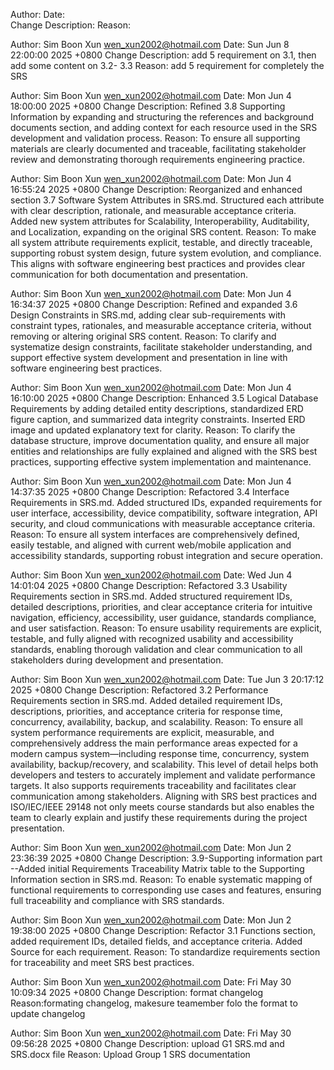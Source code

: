 <!-- dont change the format  -->
Author:
Date:   
Change Description: 
Reason: 

Author: Sim Boon Xun <wen_xun2002@hotmail.com>
Date:    Sun Jun 8 22:00:00 2025 +0800
Change Description: add 5 requirement on 3.1, then add some content on 3.2- 3.3
Reason: add 5 requirement for completely the SRS

Author: Sim Boon Xun <wen_xun2002@hotmail.com>
Date:   Mon Jun 4 18:00:00 2025 +0800
Change Description: Refined 3.8 Supporting Information by expanding and structuring the references and background documents section, and adding context for each resource used in the SRS development and validation process.
Reason: To ensure all supporting materials are clearly documented and traceable, facilitating stakeholder review and demonstrating thorough requirements engineering practice.

Author: Sim Boon Xun <wen_xun2002@hotmail.com>
Date:   Mon Jun 4 16:55:24 2025 +0800
Change Description: Reorganized and enhanced section 3.7 Software System Attributes in SRS.md. Structured each attribute with clear description, rationale, and measurable acceptance criteria. Added new system attributes for Scalability, Interoperability, Auditability, and Localization, expanding on the original SRS content.
Reason: To make all system attribute requirements explicit, testable, and directly traceable, supporting robust system design, future system evolution, and compliance. This aligns with software engineering best practices and provides clear communication for both documentation and presentation.

Author: Sim Boon Xun <wen_xun2002@hotmail.com>
Date:   Mon Jun 4 16:34:37 2025 +0800
Change Description: Refined and expanded 3.6 Design Constraints in SRS.md, adding clear sub-requirements with constraint types, rationales, and measurable acceptance criteria, without removing or altering original SRS content.
Reason: To clarify and systematize design constraints, facilitate stakeholder understanding, and support effective system development and presentation in line with software engineering best practices.

Author: Sim Boon Xun <wen_xun2002@hotmail.com>
Date: Mon Jun 4 16:10:00 2025 +0800
Change Description: Enhanced 3.5 Logical Database Requirements by adding detailed entity descriptions, standardized ERD figure caption, and summarized data integrity constraints. Inserted ERD image and updated explanatory text for clarity.
Reason: To clarify the database structure, improve documentation quality, and ensure all major entities and relationships are fully explained and aligned with the SRS best practices, supporting effective system implementation and maintenance.

Author: Sim Boon Xun <wen_xun2002@hotmail.com>
Date:   Mon Jun 4 14:37:35 2025 +0800
Change Description: Refactored 3.4 Interface Requirements in SRS.md. Added structured IDs, expanded requirements for user interface, accessibility, device compatibility, software integration, API security, and cloud communications with measurable acceptance criteria.
Reason: To ensure all system interfaces are comprehensively defined, easily testable, and aligned with current web/mobile application and accessibility standards, supporting robust integration and secure operation.

Author: Sim Boon Xun <wen_xun2002@hotmail.com>
Date:   Wed Jun 4 14:01:04 2025 +0800
Change Description: Refactored 3.3 Usability Requirements section in SRS.md. Added structured requirement IDs, detailed descriptions, priorities, and clear acceptance criteria for intuitive navigation, efficiency, accessibility, user guidance, standards compliance, and user satisfaction.
Reason: To ensure usability requirements are explicit, testable, and fully aligned with recognized usability and accessibility standards, enabling thorough validation and clear communication to all stakeholders during development and presentation.

Author: Sim Boon Xun <wen_xun2002@hotmail.com>
Date:   Tue Jun 3 20:17:12 2025 +0800
Change Description: Refactored 3.2 Performance Requirements section in SRS.md. Added detailed requirement IDs, descriptions, priorities, and acceptance criteria for response time, concurrency, availability, backup, and scalability.
Reason: To ensure all system performance requirements are explicit, measurable, and comprehensively address the main performance areas expected for a modern campus system—including response time, concurrency, system availability, backup/recovery, and scalability. 
This level of detail helps both developers and testers to accurately implement and validate performance targets. 
It also supports requirements traceability and facilitates clear communication among stakeholders. 
Aligning with SRS best practices and ISO/IEC/IEEE 29148 not only meets course standards but also enables the team to clearly explain and justify these requirements during the project presentation.

Author: Sim Boon Xun <wen_xun2002@hotmail.com>
Date:   Mon Jun 2 23:36:39 2025 +0800
Change Description: 3.9-Supporting information part --Added initial Requirements Traceability Matrix table to the Supporting Information section in SRS.md.
Reason: To enable systematic mapping of functional requirements to corresponding use cases and features, ensuring full traceability and compliance with SRS standards.

Author: Sim Boon Xun <wen_xun2002@hotmail.com>
Date:   Mon Jun 2 19:38:00 2025 +0800
Change Description: Refactor 3.1 Functions section, added requirement IDs, detailed fields, and acceptance criteria. Added Source for each requirement.
Reason: To standardize requirements section for traceability and meet SRS best practices.

Author: Sim Boon Xun <wen_xun2002@hotmail.com>
Date:   Fri May 30 10:09:34 2025 +0800
Change Description: format changelog 
Reason:formating changelog, makesure teamember folo the format to update changelog

Author: Sim Boon Xun <wen_xun2002@hotmail.com>
Date:   Fri May 30 09:56:28 2025 +0800
Change Description: upload G1 SRS.md and SRS.docx file 
Reason: Upload Group 1 SRS documentation